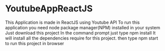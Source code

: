 # YoutubeAppReactJS

This Application is made in ReactJS using Youtube API
To run this application you need node package manager(NPM) installed in your system
Just download this project
In the command prompt just type
npm install 
It will install all the dependencies require for this project.
then type
npm start to run this project in browser
